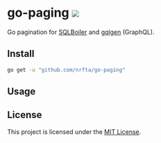 # go-paging ![](https://github.com/nrfta/go-paging/workflows/CI/badge.svg)

Go pagination for [SQLBoiler](https://github.com/volatiletech/sqlboiler) and [gqlgen](https://github.com/99designs/gqlgen/) (GraphQL).

## Install

```sh
go get -u "github.com/nrfta/go-paging"
```

## Usage


## License

This project is licensed under the [MIT License](LICENSE.md).
